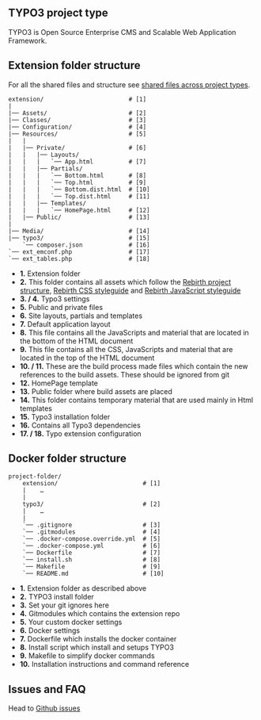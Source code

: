 ## TYPO3 project type

TYPO3 is Open Source Enterprise CMS and Scalable Web Application Framework. 

## Extension folder structure

For all the shared files and structure see [shared files across project types](../).

```
extension/                        # [1]
|
|── Assets/                       # [2]
|── Classes/                      # [3]
|── Configuration/                # [4]
|── Resources/                    # [5]
|   |
|   |── Private/                  # [6]
|   |   |── Layouts/
|   |   |   `── App.html          # [7]
|   |   |── Partials/
|   |   |   `── Bottom.html       # [8]
|   |   |   `── Top.html          # [9]
|   |   |   `── Bottom.dist.html  # [10]
|   |   |   `── Top.dist.html     # [11]
|   |   |── Templates/ 
|   |   |   `── HomePage.html     # [12]
|   |── Public/                   # [13]
|
|── Media/                        # [14]
|── typo3/                        # [15]
    `── composer.json             # [16]
`── ext_emconf.php                # [17]
`── ext_tables.php                # [18]
```

* **1.** Extension folder
* **2.** This folder contains all assets which follow the [Rebirth project structure](https://github.com/joonasy/rebirth/tree/master/docs/markdown), [Rebirth CSS styleguide](https://github.com/joonasy/rebirth/tree/master/docs/markdown/css) and [Rebirth JavaScript styleguide](https://github.com/joonasy/rebirth/tree/master/docs/markdown/js)
* **3. / 4.** Typo3 settings
* **5.** Public and private files
* **6.** Site layouts, partials and templates
* **7.** Default application layout
* **8.** This file contains all the JavaScripts and material that are located in the bottom of the HTML document 
* **9.** This file contains all the CSS, JavaScripts and material that are located in the top of the HTML document
* **10. / 11.** These are the build process made files which contain the new references to the build assets. These should be ignored from git
* **12.** HomePage template
* **13.** Public folder where build assets are placed
* **14.** This folder contains temporary material that are used mainly in Html templates
* **15.** Typo3 installation folder
* **16.** Contains all Typo3 dependencies
* **17. / 18.** Typo extension configuration

## Docker folder structure

```
project-folder/                       
    extension/                        # [1]
    |    …
    |
    typo3/                            # [2]
    |    …
    |
    `── .gitignore                    # [3]
    `── .gitmodules                   # [4]
    `── .docker-compose.override.yml  # [5]
    `── .docker-compose.yml           # [6]
    `── Dockerfile                    # [7]
    `── install.sh                    # [8]
    `── Makefile                      # [9]
    `── README.md                     # [10]
```

* **1.** Extension folder as described above
* **2.** TYPO3 install folder
* **3.** Set your git ignores here
* **4.** Gitmodules which contains the extension repo
* **5.** Your custom docker settings
* **6.** Docker settings
* **7.** Dockerfile which installs the docker container
* **8.** Install script which install and setups TYPO3
* **9.** Makefile to simplify docker commands
* **10.** Installation instructions and command reference

## Issues and FAQ

Head to [Github issues](https://github.com/joonasy/generator-rebirth/issues?utf8=%E2%9C%93&q=is%3Aissue%20is%3Aclosed%20is%3Aopen%20label%3Atypo3%20)
